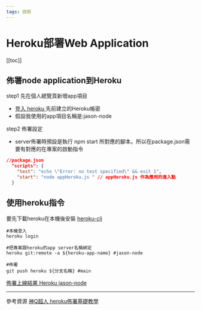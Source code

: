 ```yaml
---
tags: 技術
---
```


# Heroku部署Web Application

[[toc]]
## 佈署node application到Heroku 

step1 先在個人總覽頁新增app項目
* [登入 heroku ](https://id.heroku.com/login)
先前建立的Heroku帳密
* 假設我使用的app項目名稱是:jason-node

step2 佈署設定
* server佈署時預設是執行 npm start 所對應的腳本。所以在package.json需要有對應的在專案的啟動指令
```json
//package.json
  "scripts": {
    "test": "echo \"Error: no test specified\" && exit 1",
    "start": "node appHeroku.js " // appHeroku.js 作為應用的進入點
  }
```

## 使用heroku指令
要先下載heroku在本機後安裝 [heroku-cli](https://devcenter.heroku.com/articles/heroku-cli)

```shell
#本機登入
heroku login 

#把專案跟heroku的app server名稱綁定
heroku git:remote -a ${heroku-app-name} #jason-node  

#佈署
git push heroku ${分支名稱} #main  

```

[佈署上線結果 Heroku jason-node](https://line-bot-doope.herokuapp.com/)


---
參考資源
[神Q超人 heroku佈署基礎教學](https://medium.com/enjoy-life-enjoy-coding/heroku-%E6%90%AD%E9%85%8D-git-%E5%9C%A8-heroku-%E4%B8%8A%E9%83%A8%E7%BD%B2%E7%B6%B2%E7%AB%99%E7%9A%84%E6%89%8B%E6%8A%8A%E6%89%8B%E6%95%99%E5%AD%B8-bf4fd6f998b8)



